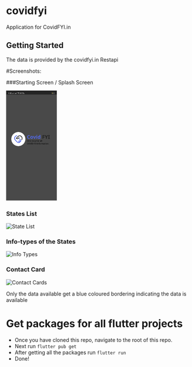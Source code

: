 # covidfyi

Application for CovidFYI.in

## Getting Started

The data is provided by the covidfyi.in Restapi

#Screenshots:

###Starting Screen / Splash Screen

<img src="assets/Screen1.png" height="300px" />


### States List


![State List](../master/assets/Screen2.png)

### Info-types of the States

![Info Types](../master/assets/Screen3.png)


### Contact Card

![Contact Cards](../master/assets/Screen4.png)


Only the data available get a blue coloured bordering indicating the data is available



# Get packages for all flutter projects

- Once you have cloned this repo, navigate to the root of this repo.
- Next run `flutter pub get`
- After getting all the packages run `flutter run`
- Done!



